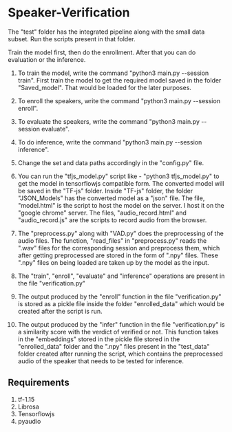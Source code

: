 # Speaker-Verification

The "test" folder has the integrated pipeline along with the small data subset. Run the scripts present in that folder.

Train the model first, then do the enrollment. After that you can do evaluation or the inference.

1. To train the model, write the command "python3 main.py --session train". First train the model to get the required model saved in the folder "Saved_model". That would be loaded for the later purposes.

2. To enroll the speakers, write the command "python3 main.py --session enroll".

3. To evaluate the speakers, write the command "python3 main.py --session evaluate".

4. To do inference, write the command "python3 main.py --session inference".

5. Change the set and data paths accordingly in the "config.py" file.

6. You can run the "tfjs_model.py" script like - "python3 tfjs_model.py" to get the model in tensorflowjs compatible form. The converted model will be saved in the "TF-js" folder. Inside "TF-js" folder, the folder "JSON_Models" has the converted model as a "json" file. The file, "model.html" is the script to host the model on the server. I host it on the "google chrome" server. The files, "audio_record.html" and "audio_record.js" are the scripts to record audio from the browser.

7. The "preprocess.py" along with "VAD.py" does the preprocessing of the audio files. The function, "read_files" in "preprocess.py" reads the ".wav" files for the corresponding session and preprocess them, which after getting preprocessed are stored in the form of ".npy" files. These ".npy" files on being loaded are taken up by the model as the input.

8. The "train", "enroll", "evaluate" and "inference" operations are present in the file "verification.py"

9. The output produced by the "enroll" function in the file "verification.py" is stored as a pickle file inside the folder "enrolled_data" which would be created after the script is run.

10. The output produced by the "infer" function in the file "verification.py" is a similarity score with the verdict of verified or not. This function takes in the "embeddings" stored in the pickle file stored in the "enrolled_data" folder and the ".npy" files present in the "test_data" folder created after running the script, which contains the preprocessed audio of the speaker that needs to be tested for inference.


## Requirements

1. tf-1.15
2. Librosa
3. Tensorflowjs
4. pyaudio


